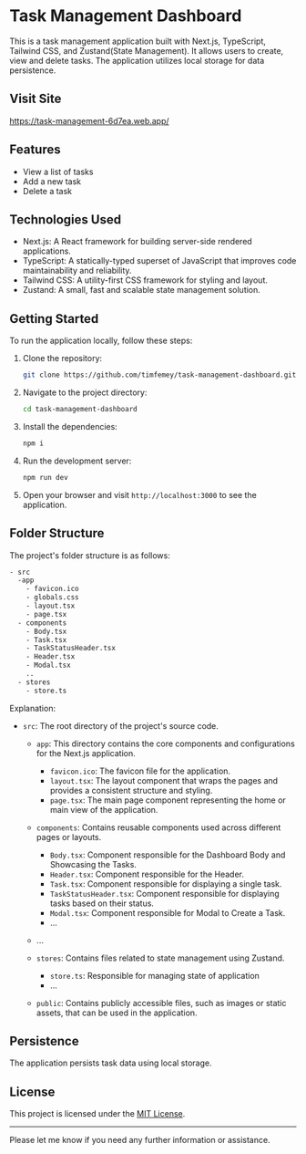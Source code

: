 # Task Management Dashboard

This is a task management application built with Next.js, TypeScript, Tailwind CSS, and Zustand(State Management). It allows users to create, view and delete tasks. The application utilizes local storage for data persistence.

## Visit Site

https://task-management-6d7ea.web.app/

## Features

- View a list of tasks
- Add a new task
- Delete a task

## Technologies Used

- Next.js: A React framework for building server-side rendered applications.
- TypeScript: A statically-typed superset of JavaScript that improves code maintainability and reliability.
- Tailwind CSS: A utility-first CSS framework for styling and layout.
- Zustand: A small, fast and scalable state management solution.

## Getting Started

To run the application locally, follow these steps:

1. Clone the repository:

   ```bash
   git clone https://github.com/timfemey/task-management-dashboard.git
   ```

2. Navigate to the project directory:

   ```bash
   cd task-management-dashboard
   ```

3. Install the dependencies:

   ```bash
   npm i
   ```

4. Run the development server:

   ```bash
   npm run dev
   ```

5. Open your browser and visit `http://localhost:3000` to see the application.

## Folder Structure

The project's folder structure is as follows:

```bash
- src
  -app
    - favicon.ico
    - globals.css
    - layout.tsx
    - page.tsx
  - components
    - Body.tsx
    - Task.tsx
    - TaskStatusHeader.tsx
    - Header.tsx
    - Modal.tsx
    ..
  - stores
    - store.ts

```

Explanation:

- `src`: The root directory of the project's source code.

  - `app`: This directory contains the core components and configurations for the Next.js application.
    - `favicon.ico`: The favicon file for the application.
    - `layout.tsx`: The layout component that wraps the pages and provides a consistent structure and styling.
    - `page.tsx`: The main page component representing the home or main view of the application.
  - `components`: Contains reusable components used across different pages or layouts.

    - `Body.tsx`: Component responsible for the Dashboard Body and Showcasing the Tasks.
    - `Header.tsx`: Component responsible for the Header.
    - `Task.tsx`: Component responsible for displaying a single task.
    - `TaskStatusHeader.tsx`: Component responsible for displaying tasks based on their status.
    - `Modal.tsx`: Component responsible for Modal to Create a Task.
    - ...

  - ...
  - `stores`: Contains files related to state management using Zustand.
    - `store.ts`: Responsible for managing state of application
    - ...
  - `public`: Contains publicly accessible files, such as images or static assets, that can be used in the application.

## Persistence

The application persists task data using local storage.

## License

This project is licensed under the [MIT License](LICENSE).

---

Please let me know if you need any further information or assistance.
